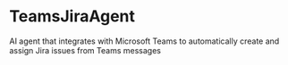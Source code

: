 # TeamsJiraAgent
AI agent that integrates with Microsoft Teams to automatically create and assign Jira issues from Teams messages
